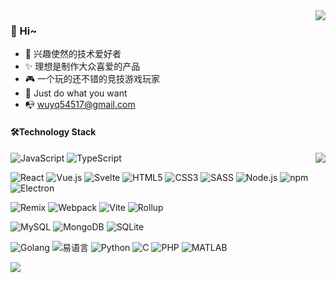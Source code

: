 
<img align="right" src="https://bad-apple-github-readme.vercel.app/api?show_bg=1&username=qianjiachun&theme=vue" />

### 🤗 Hi~
- 🎈 兴趣使然的技术爱好者
- ✨ 理想是制作大众喜爱的产品
- 🎮 一个玩的还不错的竞技游戏玩家
- 🤔 Just do what you want
- 📭 wuyq54517@gmail.com



#### 🛠️Technology Stack
  

<img align="right" src="https://github-profile-trophy.vercel.app/?username=wuyq54517&theme=flat&title=Stars,Followers,Commit,MultiLanguage&margin-w=5&row=2&column=2">

![JavaScript](https://img.shields.io/badge/JavaScript-%23323330.svg?logo=javascript&logoColor=%23F7DF1E&style=flat-square)
![TypeScript](https://img.shields.io/badge/TypeScript-%23007acc.svg?logo=typescript&logoColor=white&style=flat-square)

<img src="https://img.shields.io/badge/React-%2320232a.svg?logo=React&logoColor=%2361dafb&style=flat-square" alt="React" /> <img src="https://img.shields.io/badge/Vue.js-%2335495e.svg?logo=Vue.js&logoColor=%234fc08d&style=flat-square" alt="Vue.js" /> <img src="https://img.shields.io/badge/Svelte-%23FF3E00.svg?logo=svelte&logoColor=white&style=flat-square" alt="Svelte"> <img src="https://img.shields.io/badge/Html5-%23e34f26.svg?logo=html5&logoColor=white&style=flat-square" alt="HTML5" /> <img src="https://img.shields.io/badge/CSS3-%231572b6.svg?logo=css3&logoColor=white&style=flat-square" alt="CSS3" /> <img src="https://img.shields.io/badge/Sass-%23CC6699.svg?logo=sass&logoColor=white&style=flat-square" alt="SASS" /> <img src="https://img.shields.io/badge/Node.js-%2343853d.svg?logo=node.js&logoColor=white&style=flat-square" alt="Node.js" /> <img src="https://img.shields.io/badge/NPM-%23cb0000.svg?logo=npm&logoColor=white&style=flat-square" alt="npm" /> <img src="https://img.shields.io/badge/Electron-%231572b6.svg?logo=Electron&logoColor=white&style=flat-square" alt="Electron"> 


<img src="https://img.shields.io/badge/Remix-%23000000.svg?logo=Remix&logoColor=white&style=flat-square" alt="Remix" /> <img src="https://img.shields.io/badge/Webpack-%231e72b3.svg?logo=Webpack&logoColor=white&style=flat-square" alt="Webpack" /> <img src="https://img.shields.io/badge/-Vite-%23646CFF?style=flat-square&logo=vite&logoColor=ffffff" alt="Vite" > <img src="https://img.shields.io/badge/Rollup-%23EC4A3F.svg?logo=rollup.js&logoColor=white&style=flat-square" alt="Rollup" > 

<img src="https://img.shields.io/badge/MySQL-%234479a1.svg?logo=MySQL&logoColor=white&style=flat-square" alt="MySQL" /> <img src="https://img.shields.io/badge/Mongodb-%234ea94b.svg?logo=Mongodb&logoColor=white&style=flat-square" alt="MongoDB" /> <img src="https://img.shields.io/badge/SQLite-%23a51f17.svg?logo=sqlite&logoColor=white&style=flat-square" alt="SQLite" /> 

<img src="https://img.shields.io/badge/Golang-%23000000.svg?logo=goland&logoColor=white&style=flat-square" alt="Golang" /> <img src="https://img.shields.io/badge/%E6%98%93%E8%AF%AD%E8%A8%80-%23FF4734.svg?logoColor=white&style=flat-square" alt="易语言" />  <img src="https://img.shields.io/badge/Python-%233776AB.svg?logo=python&logoColor=white&style=flat-square" alt="Python" /> <img src="https://img.shields.io/badge/C-%23A8B9CC.svg?logo=c&logoColor=white&style=flat-square" alt="C" /> <img src="https://img.shields.io/badge/PHP-%23777BB4.svg?logo=php&logoColor=white&style=flat-square" alt="PHP" /> <img src="https://img.shields.io/badge/Matlab-%23FF9E2A.svg?logoColor=white&style=flat-square" alt="MATLAB" /> 

<img src="https://img.shields.io/badge/ConterStrike-%23323330.svg?logo=Counter-Strike&logoColor=white&style=flat-square">


 
